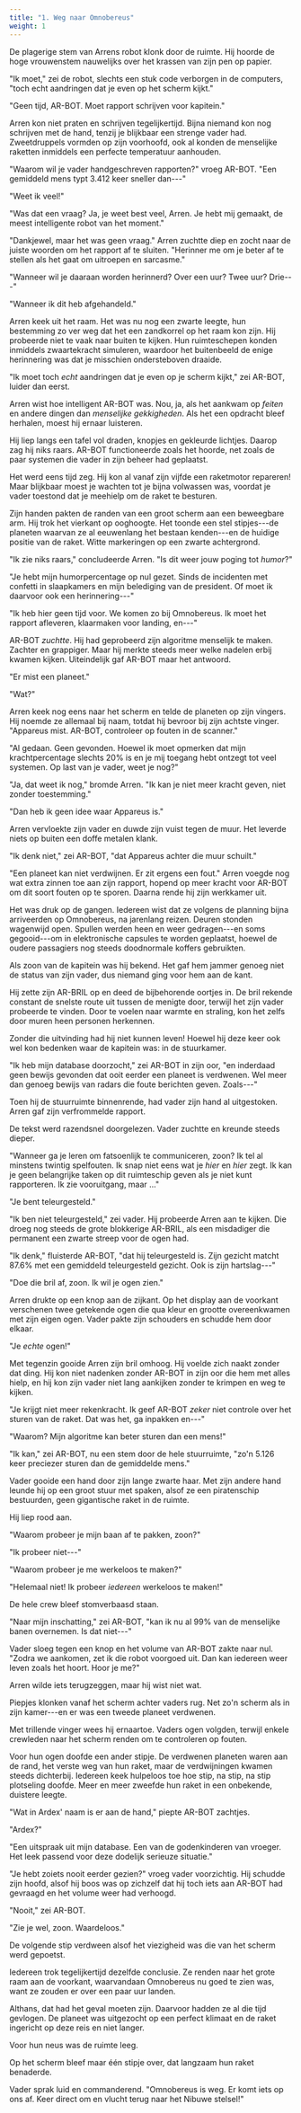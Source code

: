 ```yaml
---
title: "1. Weg naar Omnobereus"
weight: 1
---
```


De plagerige stem van Arrens robot klonk door de ruimte. Hij hoorde de hoge vrouwenstem nauwelijks over het krassen van zijn pen op papier.

"Ik moet," zei de robot, slechts een stuk code verborgen in de computers, "toch echt aandringen dat je even op het scherm kijkt."

"Geen tijd, AR-BOT. Moet rapport schrijven voor kapitein." 

Arren kon niet praten en schrijven tegelijkertijd. Bijna niemand kon nog schrijven met de hand, tenzij je blijkbaar een strenge vader had. Zweetdruppels vormden op zijn voorhoofd, ook al konden de menselijke raketten inmiddels een perfecte temperatuur aanhouden. 

"Waarom wil je vader handgeschreven rapporten?" vroeg AR-BOT. "Een gemiddeld mens typt 3.412 keer sneller dan---"

"Weet ik veel!" 

"Was dat een vraag? Ja, je weet best veel, Arren. Je hebt mij gemaakt, de meest intelligente robot van het moment."

"Dankjewel, maar het was geen vraag." Arren zuchtte diep en zocht naar de juiste woorden om het rapport af te sluiten. "Herinner me om je beter af te stellen als het gaat om uitroepen en sarcasme."

"Wanneer wil je daaraan worden herinnerd? Over een uur? Twee uur? Drie---"

"Wanneer ik dit heb afgehandeld." 

Arren keek uit het raam. Het was nu nog een zwarte leegte, hun bestemming zo ver weg dat het een zandkorrel op het raam kon zijn. Hij probeerde niet te vaak naar buiten te kijken. Hun ruimteschepen konden inmiddels zwaartekracht simuleren, waardoor het buitenbeeld de enige herinnering was dat je misschien ondersteboven draaide.

"Ik moet toch _echt_ aandringen dat je even op je scherm kijkt," zei AR-BOT, luider dan eerst.

Arren wist hoe intelligent AR-BOT was. Nou, ja, als het aankwam op _feiten_ en andere dingen dan _menselijke gekkigheden_. Als het een opdracht bleef herhalen, moest hij ernaar luisteren.

Hij liep langs een tafel vol draden, knopjes en gekleurde lichtjes. Daarop zag hij niks raars. AR-BOT functioneerde zoals het hoorde, net zoals de paar systemen die vader in zijn beheer had geplaatst. 

Het werd eens tijd zeg. Hij kon al vanaf zijn vijfde een raketmotor repareren! Maar blijkbaar moest je wachten tot je bijna volwassen was, voordat je vader toestond dat je meehielp om de raket te besturen.

Zijn handen pakten de randen van een groot scherm aan een beweegbare arm. Hij trok het vierkant op ooghoogte. Het toonde een stel stipjes---de planeten waarvan ze al eeuwenlang het bestaan kenden---en de huidige positie van de raket. Witte markeringen op een zwarte achtergrond.

"Ik zie niks raars," concludeerde Arren. "Is dit weer jouw poging tot _humor_?"

"Je hebt mijn humorpercentage op nul gezet. Sinds de incidenten met confetti in slaapkamers en mijn belediging van de president. Of moet ik daarvoor ook een herinnering---"

"Ik heb hier geen tijd voor. We komen zo bij Omnobereus. Ik moet het rapport afleveren, klaarmaken voor landing, en---"

AR-BOT _zuchtte_. Hij had geprobeerd zijn algoritme menselijk te maken. Zachter en grappiger. Maar hij merkte steeds meer welke nadelen erbij kwamen kijken. Uiteindelijk gaf AR-BOT maar het antwoord.

"Er mist een planeet."

"Wat?" 

Arren keek nog eens naar het scherm en telde de planeten op zijn vingers. Hij noemde ze allemaal bij naam, totdat hij bevroor bij zijn achtste vinger. "Appareus mist. AR-BOT, controleer op fouten in de scanner."

"Al gedaan. Geen gevonden. Hoewel ik moet opmerken dat mijn krachtpercentage slechts 20% is en je mij toegang hebt ontzegt tot veel systemen. Op last van je vader, weet je nog?"

"Ja, dat weet ik nog," bromde Arren. "Ik kan je niet meer kracht geven, niet zonder toestemming."

"Dan heb ik geen idee waar Appareus is."

Arren vervloekte zijn vader en duwde zijn vuist tegen de muur. Het leverde niets op buiten een doffe metalen klank.

"Ik denk niet," zei AR-BOT, "dat Appareus achter die muur schuilt."

"Een planeet kan niet verdwijnen. Er zit ergens een fout." Arren voegde nog wat extra zinnen toe aan zijn rapport, hopend op meer kracht voor AR-BOT om dit soort fouten op te sporen. Daarna rende hij zijn werkkamer uit.

Het was druk op de gangen. Iedereen wist dat ze volgens de planning bijna arriveerden op Omnobereus, na jarenlang reizen. Deuren stonden wagenwijd open. Spullen werden heen en weer gedragen---en soms gegooid---om in elektronische capsules te worden geplaatst, hoewel de oudere passagiers nog steeds doodnormale koffers gebruikten.

Als zoon van de kapitein was hij bekend. Het gaf hem jammer genoeg niet de status van zijn vader, dus niemand ging voor hem aan de kant. 

Hij zette zijn AR-BRIL op en deed de bijbehorende oortjes in. De bril rekende constant de snelste route uit tussen de menigte door, terwijl het zijn vader probeerde te vinden. Door te voelen naar warmte en straling, kon het zelfs door muren heen personen herkennen.

Zonder die uitvinding had hij niet kunnen leven! Hoewel hij deze keer ook wel kon bedenken waar de kapitein was: in de stuurkamer.

"Ik heb mijn database doorzocht," zei AR-BOT in zijn oor, "en inderdaad geen bewijs gevonden dat ooit eerder een planeet is verdwenen. Wel meer dan genoeg bewijs van radars die foute berichten geven. Zoals---"

Toen hij de stuurruimte binnenrende, had vader zijn hand al uitgestoken. Arren gaf zijn verfrommelde rapport. 

De tekst werd razendsnel doorgelezen. Vader zuchtte en kreunde steeds dieper. 

"Wanneer ga je leren om fatsoenlijk te communiceren, zoon? Ik tel al minstens twintig spelfouten. Ik snap niet eens wat je _hier_ en _hier_ zegt. Ik kan je geen belangrijke taken op dit ruimteschip geven als je niet kunt rapporteren. Ik zie vooruitgang, maar ..."

"Je bent teleurgesteld."

"Ik ben niet teleurgesteld," zei vader. Hij probeerde Arren aan te kijken. Die droeg nog steeds de grote blokkerige AR-BRIL, als een misdadiger die permanent een zwarte streep voor de ogen had.

"Ik denk," fluisterde AR-BOT, "dat hij teleurgesteld is. Zijn gezicht matcht 87.6% met een gemiddeld teleurgesteld gezicht. Ook is zijn hartslag---"

"Doe die bril af, zoon. Ik wil je ogen zien."

Arren drukte op een knop aan de zijkant. Op het display aan de voorkant verschenen twee getekende ogen die qua kleur en grootte overeenkwamen met zijn eigen ogen. Vader pakte zijn schouders en schudde hem door elkaar.

"Je _echte_ ogen!"

Met tegenzin gooide Arren zijn bril omhoog. Hij voelde zich naakt zonder dat ding. Hij kon niet nadenken zonder AR-BOT in zijn oor die hem met alles hielp, en hij kon zijn vader niet lang aankijken zonder te krimpen en weg te kijken.

"Je krijgt niet meer rekenkracht. Ik geef AR-BOT _zeker_ niet controle over het sturen van de raket. Dat was het, ga inpakken en---"

"Waarom? Mijn algoritme kan beter sturen dan een mens!"

"Ik kan," zei AR-BOT, nu een stem door de hele stuurruimte, "zo'n 5.126 keer preciezer sturen dan de gemiddelde mens."

Vader gooide een hand door zijn lange zwarte haar. Met zijn andere hand leunde hij op een groot stuur met spaken, alsof ze een piratenschip bestuurden, geen gigantische raket in de ruimte.

Hij liep rood aan.

"Waarom probeer je mijn baan af te pakken, zoon?"

"Ik probeer niet---"

"Waarom probeer je me werkeloos te maken?"

"Helemaal niet! Ik probeer _iedereen_ werkeloos te maken!"

De hele crew bleef stomverbaasd staan.

"Naar mijn inschatting," zei AR-BOT, "kan ik nu al 99% van de menselijke banen overnemen. Is dat niet---"

Vader sloeg tegen een knop en het volume van AR-BOT zakte naar nul. "Zodra we aankomen, zet ik die robot voorgoed uit. Dan kan iedereen weer leven zoals het hoort. Hoor je me?"

Arren wilde iets terugzeggen, maar hij wist niet wat. 

Piepjes klonken vanaf het scherm achter vaders rug. Net zo'n scherm als in zijn kamer---en er was een tweede planeet verdwenen.

Met trillende vinger wees hij ernaartoe. Vaders ogen volgden, terwijl enkele crewleden naar het scherm renden om te controleren op fouten.

Voor hun ogen doofde een ander stipje. De verdwenen planeten waren aan de rand, het verste weg van hun raket, maar de verdwijningen kwamen steeds dichterbij. Iedereen keek hulpeloos toe hoe stip, na stip, na stip plotseling doofde. Meer en meer zweefde hun raket in een onbekende, duistere leegte.

"Wat in Ardex' naam is er aan de hand," piepte AR-BOT zachtjes.

"Ardex?"

"Een uitspraak uit mijn database. Een van de godenkinderen van vroeger. Het leek passend voor deze dodelijk serieuze situatie."

"Je hebt zoiets nooit eerder gezien?" vroeg vader voorzichtig. Hij schudde zijn hoofd, alsof hij boos was op zichzelf dat hij toch iets aan AR-BOT had gevraagd en het volume weer had verhoogd.

"Nooit," zei AR-BOT.

"Zie je wel, zoon. Waardeloos."

De volgende stip verdween alsof het viezigheid was die van het scherm werd gepoetst.

Iedereen trok tegelijkertijd dezelfde conclusie. Ze renden naar het grote raam aan de voorkant, waarvandaan Omnobereus nu goed te zien was, want ze zouden er over een paar uur landen.

Althans, dat had het geval moeten zijn. Daarvoor hadden ze al die tijd gevlogen. De planeet was uitgezocht op een perfect klimaat en de raket ingericht op deze reis en niet langer.

Voor hun neus was de ruimte leeg.

Op het scherm bleef maar één stipje over, dat langzaam hun raket benaderde.

Vader sprak luid en commanderend. "Omnobereus is weg. Er komt iets op ons af. Keer direct om en vlucht terug naar het Nibuwe stelsel!"